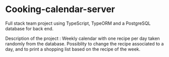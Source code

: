 # Cooking-calendar-server

Full stack team project using TypeScript, TypeORM and a PostgreSQL database for back end.

Description of the project : 
Weekly calendar with one recipe per day taken randomly from the database.
Possiblity to change the recipe associated to a day, and to print a shopping list based on the recipe of the week.
